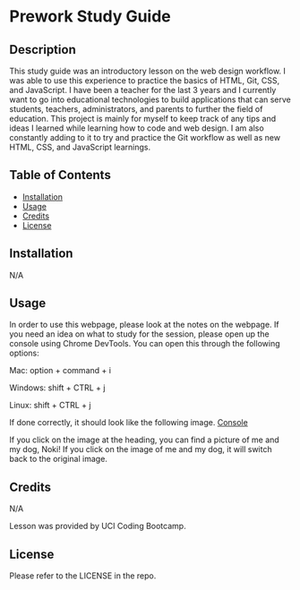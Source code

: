 # Prework Study Guide

## Description

This study guide was an introductory lesson on the web design workflow. I was able to use this experience to practice the basics of HTML, Git, CSS, and JavaScript. I have been a teacher for the last 3 years and I currently want to go into educational technologies to build applications that can serve students, teachers, administrators, and parents to further the field of education. This project is mainly for myself to keep track of any tips and ideas I learned while learning how to code and web design. I am also constantly adding to it to try and practice the Git workflow as well as new HTML, CSS, and JavaScript learnings.  

## Table of Contents


- [Installation](#installation)
- [Usage](#usage)
- [Credits](#credits)
- [License](#license)

## Installation

N/A

## Usage

In order to use this webpage, please look at the notes on the webpage. If you need an idea on what to study for the session, please open up the console using Chrome DevTools. You can open this through the following options: 


Mac: option + command + i

Windows: shift + CTRL + j

Linux: shift + CTRL + j

If done correctly, it should look like the following image.
[Console](./assets/Images/Usage_1.png)

If you click on the image at the heading, you can find a picture of me and my dog, Noki! If you click on the image of me and my dog, it will switch back to the original image. 

## Credits

N/A

Lesson was provided by UCI Coding Bootcamp.

## License

Please refer to the LICENSE in the repo.

